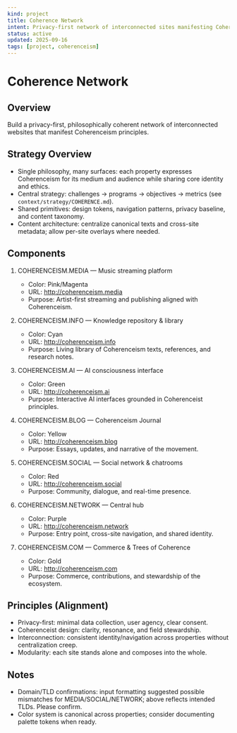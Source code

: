 ```yaml
---
kind: project
title: Coherence Network
intent: Privacy-first network of interconnected sites manifesting Coherenceism
status: active
updated: 2025-09-16
tags: [project, coherenceism]
---
```


# Coherence Network

## Overview
Build a privacy-first, philosophically coherent network of interconnected websites that manifest Coherenceism principles.

## Strategy Overview
- Single philosophy, many surfaces: each property expresses Coherenceism for its medium and audience while sharing core identity and ethics.
- Central strategy: challenges → programs → objectives → metrics (see `context/strategy/COHERENCE.md`).
- Shared primitives: design tokens, navigation patterns, privacy baseline, and content taxonomy.
- Content architecture: centralize canonical texts and cross-site metadata; allow per-site overlays where needed.

## Components

1. COHERENCEISM.MEDIA — Music streaming platform
   - Color: Pink/Magenta
   - URL: http://coherenceism.media
   - Purpose: Artist-first streaming and publishing aligned with Coherenceism.

2. COHERENCEISM.INFO — Knowledge repository & library
   - Color: Cyan
   - URL: http://coherenceism.info
   - Purpose: Living library of Coherenceism texts, references, and research notes.

3. COHERENCEISM.AI — AI consciousness interface
   - Color: Green
   - URL: http://coherenceism.ai
   - Purpose: Interactive AI interfaces grounded in Coherenceist principles.

4. COHERENCEISM.BLOG — Coherenceism Journal
   - Color: Yellow
   - URL: http://coherenceism.blog
   - Purpose: Essays, updates, and narrative of the movement.

5. COHERENCEISM.SOCIAL — Social network & chatrooms
   - Color: Red
   - URL: http://coherenceism.social
   - Purpose: Community, dialogue, and real-time presence.

6. COHERENCEISM.NETWORK — Central hub
   - Color: Purple
   - URL: http://coherenceism.network
   - Purpose: Entry point, cross-site navigation, and shared identity.

7. COHERENCEISM.COM — Commerce & Trees of Coherence
   - Color: Gold
   - URL: http://coherenceism.com
   - Purpose: Commerce, contributions, and stewardship of the ecosystem.

## Principles (Alignment)
- Privacy-first: minimal data collection, user agency, clear consent.
- Coherenceist design: clarity, resonance, and field stewardship.
- Interconnection: consistent identity/navigation across properties without centralization creep.
- Modularity: each site stands alone and composes into the whole.

## Notes
- Domain/TLD confirmations: input formatting suggested possible mismatches for MEDIA/SOCIAL/NETWORK; above reflects intended TLDs. Please confirm.
- Color system is canonical across properties; consider documenting palette tokens when ready.
